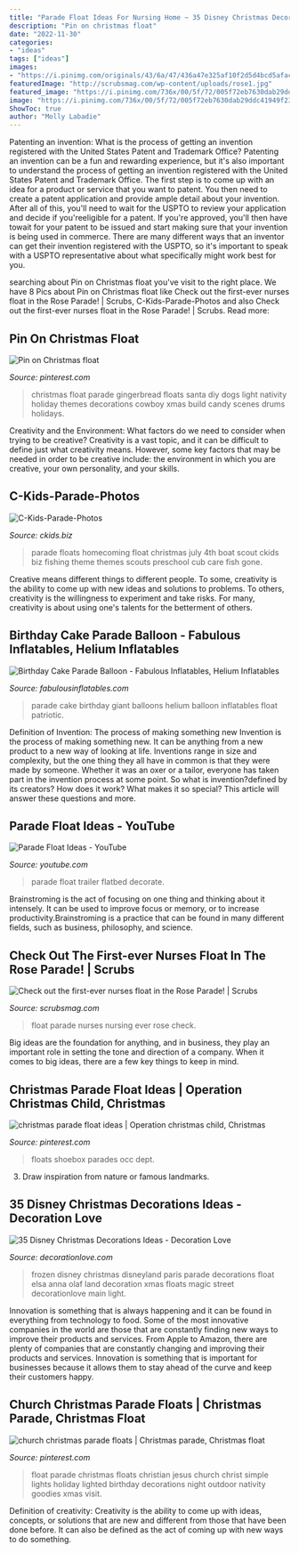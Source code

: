 ```yaml
---
title: "Parade Float Ideas For Nursing Home ~ 35 Disney Christmas Decorations Ideas"
description: "Pin on christmas float"
date: "2022-11-30"
categories:
- "ideas"
tags: ["ideas"]
images:
- "https://i.pinimg.com/originals/43/6a/47/436a47e325af10f2d5d4bcd5afac2292.jpg"
featuredImage: "http://scrubsmag.com/wp-content/uploads/rose1.jpg"
featured_image: "https://i.pinimg.com/736x/00/5f/72/005f72eb7630dab29ddc41949f235452--christmas-parade-floats-christmas-diy.jpg"
image: "https://i.pinimg.com/736x/00/5f/72/005f72eb7630dab29ddc41949f235452--christmas-parade-floats-christmas-diy.jpg"
ShowToc: true
author: "Molly Labadie"
---
```



Patenting an invention: What is the process of getting an invention registered with the United States Patent and Trademark Office?
Patenting an invention can be a fun and rewarding experience, but it's also important to understand the process of getting an invention registered with the United States Patent and Trademark Office. The first step is to come up with an idea for a product or service that you want to patent. You then need to create a patent application and provide ample detail about your invention. After all of this, you'll need to wait for the USPTO to review your application and decide if you'reeligible for a patent. If you're approved, you'll then have towait for your patent to be issued and start making sure that your invention is being used in commerce. There are many different ways that an inventor can get their invention registered with the USPTO, so it's important to speak with a USPTO representative about what specifically might work best for you.

	

		
searching about Pin on Christmas float you've visit to the right place. We have 8 Pics about Pin on Christmas float like Check out the first-ever nurses float in the Rose Parade! | Scrubs, C-Kids-Parade-Photos and also Check out the first-ever nurses float in the Rose Parade! | Scrubs. Read more:
		
    
## Pin On Christmas Float

<img loading=lazy src="https://i.pinimg.com/736x/00/5f/72/005f72eb7630dab29ddc41949f235452--christmas-parade-floats-christmas-diy.jpg" onerror="this.onerror=null;this.src='https://tse4.mm.bing.net/th?id=OIP.ye-wiXqP2heGdaEK4LnmQgHaFi&amp;pid=15.1';" alt="Pin on Christmas float">

_Source: pinterest.com_

>christmas float parade gingerbread floats santa diy dogs light nativity holiday themes decorations cowboy xmas build candy scenes drums holidays. 

	

Creativity and the Environment: What factors do we need to consider when trying to be creative?
Creativity is a vast topic, and it can be difficult to define just what creativity means. However, some key factors that may be needed in order to be creative include: the environment in which you are creative, your own personality, and your skills.

    
## C-Kids-Parade-Photos

<img loading=lazy src="http://www.ckids.biz/C-Kids-Images/2013_Parade.JPG" onerror="this.onerror=null;this.src='https://tse2.mm.bing.net/th?id=OIP.Iokmaz81qR8Ow7uX5ua_cwHaE7&amp;pid=15.1';" alt="C-Kids-Parade-Photos">

_Source: ckids.biz_

>parade floats homecoming float christmas july 4th boat scout ckids biz fishing theme themes scouts preschool cub care fish gone. 

	

Creative means different things to different people. To some, creativity is the ability to come up with new ideas and solutions to problems. To others, creativity is the willingness to experiment and take risks. For many, creativity is about using one's talents for the betterment of others.

    
## Birthday Cake Parade Balloon - Fabulous Inflatables, Helium Inflatables

<img loading=lazy src="http://www.fabulousinflatables.com/wp-content/uploads/2019/01/IMG_6655.jpg" onerror="this.onerror=null;this.src='https://tse4.mm.bing.net/th?id=OIP.pEu8xirZQJlQc24aZWzWRgHaFj&amp;pid=15.1';" alt="Birthday Cake Parade Balloon - Fabulous Inflatables, Helium Inflatables">

_Source: fabulousinflatables.com_

>parade cake birthday giant balloons helium balloon inflatables float patriotic. 

	

Definition of Invention: The process of making something new
Invention is the process of making something new. It can be anything from a new product to a new way of looking at life. Inventions range in size and complexity, but the one thing they all have in common is that they were made by someone. Whether it was an oxer or a tailor, everyone has taken part in the invention process at some point. So what is invention?defined by its creators? How does it work? What makes it so special? This article will answer these questions and more.

    
## Parade Float Ideas - YouTube

<img loading=lazy src="http://i.ytimg.com/vi/qgub14V86Zo/hqdefault.jpg" onerror="this.onerror=null;this.src='https://tse2.mm.bing.net/th?id=OIP.06HdXX2beaW7RrrBjYuVBwHaFj&amp;pid=15.1';" alt="Parade Float Ideas - YouTube">

_Source: youtube.com_

>parade float trailer flatbed decorate. 

	

Brainstroming is the act of focusing on one thing and thinking about it intensely. It can be used to improve focus or memory, or to increase productivity.Brainstroming is a practice that can be found in many different fields, such as business, philosophy, and science.

    
## Check Out The First-ever Nurses Float In The Rose Parade! | Scrubs

<img loading=lazy src="http://scrubsmag.com/wp-content/uploads/rose1.jpg" onerror="this.onerror=null;this.src='https://tse4.mm.bing.net/th?id=OIP.RWkwzryk3uYkJolgkGjvcQHaFj&amp;pid=15.1';" alt="Check out the first-ever nurses float in the Rose Parade! | Scrubs">

_Source: scrubsmag.com_

>float parade nurses nursing ever rose check. 

	

Big ideas are the foundation for anything, and in business, they play an important role in setting the tone and direction of a company. When it comes to big ideas, there are a few key things to keep in mind. 

    
## Christmas Parade Float Ideas | Operation Christmas Child, Christmas

<img loading=lazy src="https://i.pinimg.com/originals/ed/f0/a7/edf0a7d9f348721397c8c048f100a077.jpg" onerror="this.onerror=null;this.src='https://tse4.mm.bing.net/th?id=OIP.dOcfTBEhbn3kdOsjGI6P_wHaE7&amp;pid=15.1';" alt="christmas parade float ideas | Operation christmas child, Christmas">

_Source: pinterest.com_

>floats shoebox parades occ dept. 

	

3. Draw inspiration from nature or famous landmarks.

    
## 35 Disney Christmas Decorations Ideas - Decoration Love

<img loading=lazy src="http://www.decorationlove.com/wp-content/uploads/2016/10/Frozen-Disneyland-Paris-Parade-1.jpg" onerror="this.onerror=null;this.src='https://tse2.mm.bing.net/th?id=OIP.T6i-aw3Fq_d6u3zDWIB-XwHaLI&amp;pid=15.1';" alt="35 Disney Christmas Decorations Ideas - Decoration Love">

_Source: decorationlove.com_

>frozen disney christmas disneyland paris parade decorations float elsa anna olaf land decoration xmas floats magic street decorationlove main light. 

	

Innovation is something that is always happening and it can be found in everything from technology to food. Some of the most innovative companies in the world are those that are constantly finding new ways to improve their products and services. From Apple to Amazon, there are plenty of companies that are constantly changing and improving their products and services. Innovation is something that is important for businesses because it allows them to stay ahead of the curve and keep their customers happy.

    
## Church Christmas Parade Floats | Christmas Parade, Christmas Float

<img loading=lazy src="https://i.pinimg.com/originals/43/6a/47/436a47e325af10f2d5d4bcd5afac2292.jpg" onerror="this.onerror=null;this.src='https://tse4.mm.bing.net/th?id=OIP._JAV4q_dPqshGtNAjUqj9QAAAA&amp;pid=15.1';" alt="church christmas parade floats | Christmas parade, Christmas float">

_Source: pinterest.com_

>float parade christmas floats christian jesus church christ simple lights holiday lighted birthday decorations night outdoor nativity goodies xmas visit. 

	

Definition of creativity:
Creativity is the ability to come up with ideas, concepts, or solutions that are new and different from those that have been done before. It can also be defined as the act of coming up with new ways to do something.

